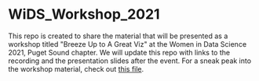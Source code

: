 # WiDS_Workshop_2021
This repo is created to share the material that will be presented as a workshop titled "Breeze Up to A Great Viz" at the Women in Data Science 2021, Puget Sound chapter. 
We will update this repo with links to the recording and the presentation slides after the event.
For a sneak peak into the workshop material, check out [this file](https://github.com/dawn-ds/WiDS_Workshop_2021/blob/main/WiDS_Workshop_sneak_peak.ipynb).
